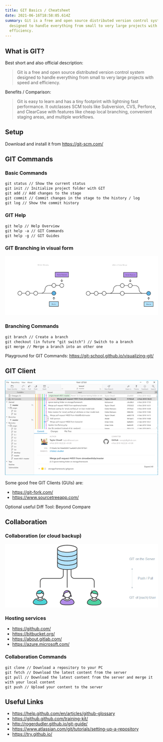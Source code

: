 ```yaml
---
title: GIT Basics / Cheatsheet
date: 2021-06-16T18:58:05.614Z
summary: Git is a free and open source distributed version control system
  designed to handle everything from small to very large projects with speed and
  efficiency.
---
```

## What is GIT?

Best short and also official description:

> Git is a free and open source distributed version control system designed to handle everything from small to very large projects with speed and efficiency.

Benefits / Comparison:

> Git is easy to learn and has a tiny footprint with lightning fast performance. It outclasses SCM tools like Subversion, CVS, Perforce, and ClearCase with features like cheap local branching, convenient staging areas, and multiple workflows.

## Setup

Download and install it from <https://git-scm.com/>

## GIT Commands

### Basic Commands

```
git status // Show the current status
git init // Initialize project folder with GIT
git add // Add changes to the stage
git commit // Commit changes in the stage to the history / log
git log // Show the commit history
```

### GIT Help

```
git help // Help Overview
git help -a // GIT Commands
git help -g // GIT Guides
```

### GIT Branching in visual form

![GIT Branching](/static/img/git-branching.png)

### Branching Commands

```
git branch // Create a branch
git checkout (in future "git switch") // Switch to a branch
git merge // Merge a branch into an other one
```

Playground for GIT Commands: <https://git-school.github.io/visualizing-git/>

## GIT Client

![GIT Client](/static/img/git-client.jpg)

Some good free GIT Clients (GUIs) are:

* <https://git-fork.com/>
* <https://www.sourcetreeapp.com/>

Optional useful Diff Tool: Beyond Compare

## Collaboration

### Collaboration (or cloud backup)

![GIT Collaboration](/static/img/git-collaboration.png)

### Hosting services

* <https://github.com/>
* <https://bitbucket.org/>
* <https://about.gitlab.com/>
* <https://azure.microsoft.com/>

### Collaboration Commands

```
git clone // Download a repository to your PC
git fetch // Download the latest content from the server
git pull // Download the latest content from the server and merge it with your local content
git push // Upload your content to the server
```

## Useful Links

* <https://help.github.com/en/articles/github-glossary>
* <https://github.github.com/training-kit/>
* <http://rogerdudler.github.io/git-guide/>
* <https://www.atlassian.com/git/tutorials/setting-up-a-repository>
* <https://try.github.io/>